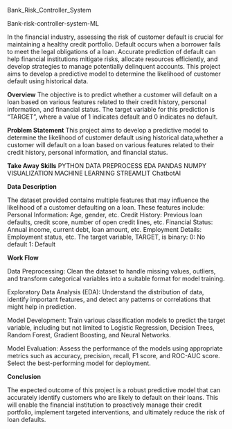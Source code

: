 Bank_Risk_Controller_System

Bank-risk-controller-system-ML

In the financial industry, assessing the risk of customer default is crucial for maintaining a healthy credit portfolio. Default occurs when a borrower fails to meet the legal obligations of a loan. Accurate prediction of default can help financial institutions mitigate risks, allocate resources efficiently, and develop strategies to manage potentially delinquent accounts. This project aims to develop a predictive model to determine the likelihood of customer default using historical data.

**Overview**
The objective is to predict whether a customer will default on a loan based on various features related to their credit history, personal information, and financial status. The target variable for this prediction is “TARGET”, where a value of 1 indicates default and 0 indicates no default.

**Problem Statement**
This project aims to develop a predictive model to determine the likelihood of customer default using historical data,whether a customer will default on a loan based on various features related to their credit history, personal information, and financial status.

**Take Away Skills** 
PYTHON DATA PREPROCESS EDA PANDAS NUMPY VISUALIZATION MACHINE LEARNING STREAMLIT ChatbotAI

**Data Description**

The dataset provided contains multiple features that may influence the likelihood of a customer defaulting on a loan. These features include: Personal Information: Age, gender, etc. Credit History: Previous loan defaults, credit score, number of open credit lines, etc. Financial Status: Annual income, current debt, loan amount, etc. Employment Details: Employment status, etc. The target variable, TARGET, is binary: 0: No default 1: Default

**Work Flow**

Data Preprocessing: Clean the dataset to handle missing values, outliers, and transform categorical variables into a suitable format for model training.

Exploratory Data Analysis (EDA): Understand the distribution of data, identify important features, and detect any patterns or correlations that might help in prediction.

Model Development: Train various classification models to predict the target variable, including but not limited to Logistic Regression, Decision Trees, Random Forest, Gradient Boosting, and Neural Networks.

Model Evaluation: Assess the performance of the models using appropriate metrics such as accuracy, precision, recall, F1 score, and ROC-AUC score. Select the best-performing model for deployment.

**Conclusion**

The expected outcome of this project is a robust predictive model that can accurately identify customers who are likely to default on their loans. This will enable the financial institution to proactively manage their credit portfolio, implement targeted interventions, and ultimately reduce the risk of loan defaults.
